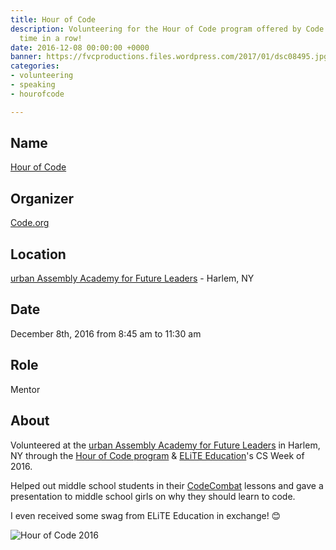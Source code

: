 ```yaml
---
title: Hour of Code
description: Volunteering for the Hour of Code program offered by Code.org for a second
  time in a row!
date: 2016-12-08 00:00:00 +0000
banner: https://fvcproductions.files.wordpress.com/2017/01/dsc08495.jpg
categories:
- volunteering
- speaking
- hourofcode

---
```

## Name

[Hour of Code](https://hourofcode.com/)

## Organizer

[Code.org](https://code.org)

## Location

[urban Assembly Academy for Future Leaders](https://schools.nyc.gov/SchoolPortals/05/M286/default.htm) - Harlem, NY

## Date

December 8th, 2016 from 8:45 am to 11:30 am

## Role

Mentor

## About

Volunteered at the [urban Assembly Academy for Future Leaders](https://schools.nyc.gov/SchoolPortals/05/M286/default.htm) in Harlem, NY through the [Hour of Code program](https://hourofcode.com) & [ELiTE Education](https://www.elite-education.org/csweek2016)'s CS Week of 2016.

Helped out middle school students in their [CodeCombat](https://codecombat.com) lessons and gave a presentation to middle school girls on why they should learn to code.

I even received some swag from ELiTE Education in exchange! 😊

<!-- TODO: upload presentation -->

![Hour of Code 2016](https://fvcproductions.files.wordpress.com/2017/01/dsc08495.jpg)
